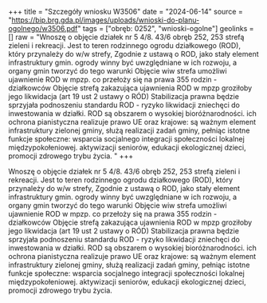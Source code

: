 +++
title = "Szczegóły wniosku W3506"
date = "2024-06-14"
source = "https://bip.brg.gda.pl/images/uploads/wnioski-do-planu-ogolnego/w3506.pdf"
tags = ["obręb: 0252", "wnioski-ogolne"]
geolinks = []
raw = "Wnoszę o objęcie działek nr 5 4/8. 43/6 obręb 252, 253 strefą zieleni i rekreacji. Jest to teren rodzinnego ogrodu działkowego (ROD), który przynależy do w/w strefy, Zgodnie z ustawą o ROD, jako stały element infrastruktury gmin. ogrody winny być uwzględniane w ich rozwoju, a organy gmin tworzyć do tego warunki Objęcie wiw strefa umożliwi ujawnienie ROD w mpzp. co przełoży się na prawa 355 rodzin - działkowców Objęcie strefą zakazująca ujawnienia ROD w mpzp groziłoby jego likwidacja (art 19 ust 2 ustawy o RÓD) Stabilizacja prawna będzie sprzyjała podnoszeniu standardu ROD - ryzyko likwidacji zniechęci do inwestowania w działki. ROD są obszarem o wysokiej bioróżnarodności. ich ochrona pianistyczna realizuje prawo UE oraz krajowe: są ważnym element infrastruktury zielonej gminy, służą realizacji zadań gminy, pełniąc istotne funkcje społeczne: wsparcia socjalnego integracji społeczności lokalnej  międzypokołeniowej. aktywizacji seniorów, edukacji ekologicznej dzieci, promocji zdrowego trybu życia. "
+++

Wnoszę o objęcie działek nr 5 4/8. 43/6 obręb 252, 253 strefą zieleni i rekreacji. Jest to teren
rodzinnego ogrodu działkowego (ROD), który przynależy do w/w strefy, Zgodnie z ustawą o ROD, jako stały
element infrastruktury gmin. ogrody winny być uwzględniane w ich rozwoju, a organy gmin tworzyć do tego
warunki Objęcie wiw strefa umożliwi ujawnienie ROD w mpzp. co przełoży się na prawa 355 rodzin -
działkowców Objęcie strefą zakazująca ujawnienia ROD w mpzp groziłoby jego likwidacja (art 19 ust 2 ustawy
o RÓD) Stabilizacja prawna będzie sprzyjała podnoszeniu standardu ROD - ryzyko likwidacji zniechęci do
inwestowania w działki. ROD są obszarem o wysokiej bioróżnarodności. ich ochrona pianistyczna realizuje
prawo UE oraz krajowe: są ważnym element infrastruktury zielonej gminy, służą realizacji zadań gminy, pełniąc
istotne funkcje społeczne: wsparcia socjalnego integracji społeczności lokalnej  międzypokołeniowej.
aktywizacji seniorów, edukacji ekologicznej dzieci, promocji zdrowego trybu życia.



